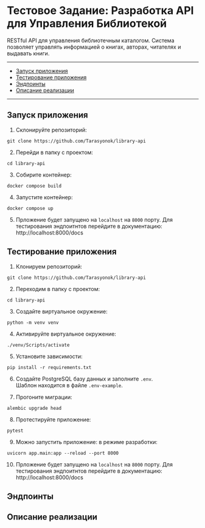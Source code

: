 # Тестовое Задание: Разработка API для Управления Библиотекой

RESTful API для управления библиотечным каталогом.
Система позволяет управлять информацией о книгах, авторах, читателях и
выдавать книги.

<hr>

- [Запуск приложения](#run)
- [Тестирование приложения](#test)
- [Эндпоинты](#endpoints)
- [Описание реализации](#realization)

<hr>


<h2 id="run">Запуск приложения</h2>

1. Склонируйте репозиторий:

```
git clone https://github.com/Tarasyonok/library-api
```

2. Перейди в папку с проектом:

```
cd library-api
```

3. Собирите контейнер:

```
docker compose build
```

4. Запустите контейнер:

```
docker compose up
```

5. Прложение будет запущено на `localhost` на `8000` порту. Для тестирования эндпоитнтов перейдите в
   документацию: http://localhost:8000/docs

<h2 id="test">Тестирование приложения</h2>

1. Клонируем репозиторий:

```
git clone https://github.com/Tarasyonok/library-api
```

2. Переходим в папку с проектом:

```
cd library-api
```

3. Создайте виртуальное окружение:

```
python -m venv venv
```

4. Активируйте виртуальное окружение:

```
./venv/Scripts/activate
```

5. Установите зависимости:

```
pip install -r requirements.txt
```

6. Создайте PostgreSQL базу данных и заполните `.env`.  
   Шаблон находится в файле `.env-example`.

7. Прогоните миграции:

```
alembic upgrade head
```

8. Протестируйте приложение:

```
pytest
```

9. Можно запустить приложение: в режиме разработки:

```
uvicorn app.main:app --reload --port 8000
```

10. Прложение будет запущено на `localhost` на `8000` порту. Для тестирования эндпоитнтов перейдите в
    документацию: http://localhost:8000/docs

<h2 id="endpoints">Эндпоинты</h2>
<h2 id="realization">Описание реализации</h2>


